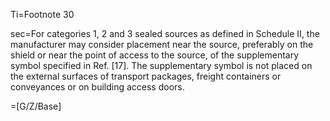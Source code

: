 Ti=Footnote 30

sec=For categories 1, 2 and 3 sealed sources as defined in Schedule II, the manufacturer may consider placement near the source, preferably on the shield or near the point of access to the source, of the supplementary symbol specified in Ref. [17]. The supplementary symbol is not placed on the external surfaces of transport packages, freight containers or conveyances or on building access doors.

=[G/Z/Base]
